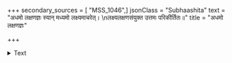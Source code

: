 +++
secondary_sources = [ "MSS_1046",]
jsonClass = "Subhaashita"
text = "अधमो लक्षणज्ञः स्यान् मध्यमो लक्ष्यमाचरेत्।  \nलक्ष्यलक्षणसंयुक्त उत्तमः परिकीर्तितः॥"
title = "अधमो लक्षणज्ञः"

+++

<details><summary>Text</summary>

अधमो लक्षणज्ञः स्यान् मध्यमो लक्ष्यमाचरेत्।  
लक्ष्यलक्षणसंयुक्त उत्तमः परिकीर्तितः॥
</details>
